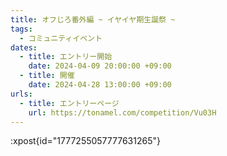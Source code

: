 ```yaml
---
title: オフじろ番外編 ~ イヤイヤ期生誕祭 ~
tags:
  - コミュニティイベント
dates:
  - title: エントリー開始
    date: 2024-04-09 20:00:00 +09:00
  - title: 開催
    date: 2024-04-28 13:00:00 +09:00
urls:
  - title: エントリーページ
    url: https://tonamel.com/competition/Vu03H
---
```


:xpost{id="1777255057777631265"}